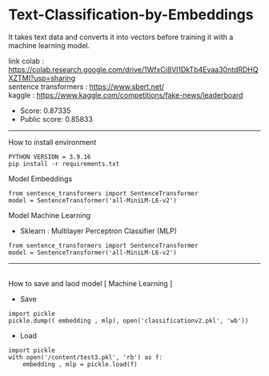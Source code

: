 # Text-Classification-by-Embeddings

It takes text data and converts it into vectors before training it with a machine learning model.

link colab : https://colab.research.google.com/drive/1WfxCi8Vl1DkTb4Evaa30ntdRDHQXZTMI?usp=sharing <br>
sentence transformers : https://www.sbert.net/ <br>
kaggle : https://www.kaggle.com/competitions/fake-news/leaderboard <br>
- Score: 0.87335 <br>
- Public score: 0.85833 <br>

---

How to install environment <br>

```
PYTHON VERSION = 3.9.16 
pip install -r requirements.txt
```

Model Embeddings
  
```
from sentence_transformers import SentenceTransformer
model = SentenceTransformer('all-MiniLM-L6-v2')
```

Model Machine Learning <br>
- Sklearn : Multilayer Perceptron Classifier (MLP)
  
```
from sentence_transformers import SentenceTransformer
model = SentenceTransformer('all-MiniLM-L6-v2')
```

---
<br>
How to save and laod model [ Machine Learning ] <br>

- Save
```
import pickle
pickle.dump(( embedding , mlp), open('classificationv2.pkl', 'wb'))
```

- Load
```
import pickle
with open('/content/test3.pkl', 'rb') as f:
    embedding , mlp = pickle.load(f)
```
